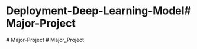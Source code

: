# Deployment-Deep-Learning-Model#   M a j o r - P r o j e c t  
 #   M a j o r - P r o j e c t  
 #   M a j o r _ P r o j e c t  
 